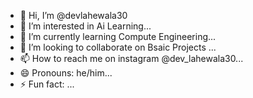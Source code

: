 - 👋 Hi, I’m @devlahewala30
- 👀 I’m interested in Ai Learning...
- 🌱 I’m currently learning Compute Engineering...
- 💞️ I’m looking to collaborate on Bsaic Projects ...
- 📫 How to reach me on instagram @dev_lahewala30...
- 😄 Pronouns: he/him...
- ⚡ Fun fact: ...

<!---
devlahewala30/devlahewala30 is a ✨ special ✨ repository because its `README.md` (this file) appears on your GitHub profile.
You can click the Preview link to take a look at your changes.
--->
